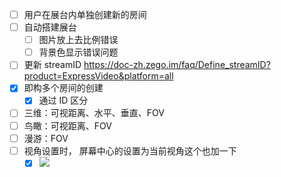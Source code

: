 - [ ] 用户在展台内单独创建新的房间
- [ ] 自动搭建展台
	- [ ] 图片放上去比例错误
	- [ ] 背景色显示错误问题
- [ ] 更新 streamID https://doc-zh.zego.im/faq/Define_streamID?product=ExpressVideo&platform=all
- [x] 即构多个房间的创建
	- [x] 通过 ID 区分
- [ ] 三维：可视距离、水平、垂直、FOV  
- [ ] 鸟瞰：可视距离、FOV  
- [ ] 漫游：FOV
- [ ] 视角设置时， 屏幕中心的设置为当前视角这个也加一下
	- [x] ![](Pasted%20image%2020240327104444.png)